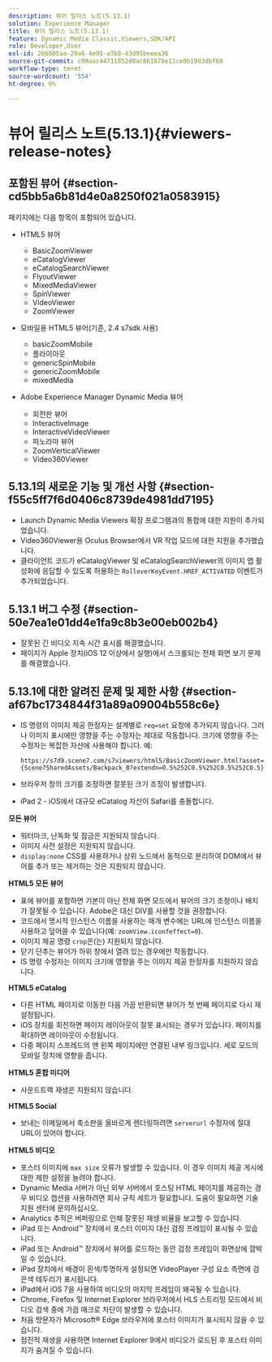 ```yaml
---
description: 뷰어 릴리스 노트(5.13.1)
solution: Experience Manager
title: 뷰어 릴리스 노트(5.13.1)
feature: Dynamic Media Classic,Viewers,SDK/API
role: Developer,User
exl-id: 266805aa-29a6-4e95-a7b8-43d95beeea36
source-git-commit: c99aac44711852d8ac661878e11ce0b19d3dbf60
workflow-type: tm+mt
source-wordcount: '554'
ht-degree: 0%

---
```


# 뷰어 릴리스 노트(5.13.1){#viewers-release-notes}

## 포함된 뷰어 {#section-cd5bb5a6b81d4e0a8250f021a0583915}

패키지에는 다음 항목이 포함되어 있습니다.

* HTML5 뷰어

   * BasicZoomViewer
   * eCatalogViewer
   * eCatalogSearchViewer
   * FlyoutViewer
   * MixedMediaViewer
   * SpinViewer
   * VideoViewer
   * ZoomViewer

* 모바일용 HTML5 뷰어(기존, 2.4 s7sdk 사용)

   * basicZoomMobile
   * 플라이아웃
   * genericSpinMobile
   * genericZoomMobile
   * mixedMedia

* Adobe Experience Manager Dynamic Media 뷰어

   * 회전판 뷰어
   * InteractiveImage
   * InteractiveVideoViewer
   * 파노라마 뷰어
   * ZoomVerticalViewer
   * Video360Viewer

## 5.13.1의 새로운 기능 및 개선 사항 {#section-f55c5ff7f6d0406c8739de4981dd7195}

* Launch Dynamic Media Viewers 확장 프로그램과의 통합에 대한 지원이 추가되었습니다.
* Video360Viewer용 Oculus Browser에서 VR 작업 모드에 대한 지원을 추가했습니다.
* 클라이언트 코드가 eCatalogViewer 및 eCatalogSearchViewer의 이미지 맵 활성화에 응답할 수 있도록 허용하는 `RolloverKeyEvent.HREF_ACTIVATED` 이벤트가 추가되었습니다.

## 5.13.1 버그 수정 {#section-50e7ea1e01dd4e1fa9c8b3e00eb002b4}

* 잘못된 긴 비디오 지속 시간 표시를 해결했습니다.
* 페이지가 Apple 장치(iOS 12 이상에서 실행)에서 스크롤되는 전체 화면 보기 문제를 해결했습니다.

## 5.13.1에 대한 알려진 문제 및 제한 사항 {#section-af67bc1734844f31a89a09004b558c6e}

* IS 명령의 이미지 제공 한정자는 설계별로 `req=set` 요청에 추가되지 않습니다. 그러나 이미지 표시에만 영향을 주는 수정자는 제대로 작동합니다. 크기에 영향을 주는 수정자는 복잡한 자산에 사용해야 합니다. 예:

   `https://s7d9.scene7.com/s7viewers/html5/BasicZoomViewer.html?asset= {Scene7SharedAssets/Backpack_B?extendn=0.5%252C0.5%252C0.5%252C0.5}`

* 브라우저 창의 크기를 조정하면 잘못된 크기 조정이 발생합니다.
* iPad 2 - iOS에서 대규모 eCatalog 자산이 Safari를 충돌합니다.

**모든 뷰어**

* 워터마크, 난독화 및 잠금은 지원되지 않습니다.
* 이미지 사전 설정은 지원되지 않습니다.
* `display:none` CSS를 사용하거나 상위 노드에서 동적으로 분리하여 DOM에서 뷰어를 추가 또는 제거하는 것은 지원되지 않습니다.

**HTML5 모든 뷰어**

* 표에 뷰어를 포함하면 기본이 아닌 전체 화면 모드에서 뷰어의 크기 조정이나 배치가 잘못될 수 있습니다. Adobe은 대신 DIV를 사용할 것을 권장합니다.
* 코드에서 명시적 인스턴스 이름을 사용하는 매개 변수에는 URL에 인스턴스 이름을 사용하고 덮어쓸 수 있습니다(예: `zoomView.iconfeffect=0`).
* 이미지 제공 명령 `crop`은(는) 지원되지 않습니다.
* 닫기 단추는 뷰어가 하위 창에서 열려 있는 경우에만 작동합니다.
* IS 명령 수정자는 이미지 크기에 영향을 주는 이미지 제공 한정자를 지원하지 않습니다.

**HTML5 eCatalog**

* 다른 HTML 페이지로 이동한 다음 가끔 반환되면 뷰어가 첫 번째 페이지로 다시 재설정됩니다.
* iOS 장치를 회전하면 페이지 레이아웃이 잘못 표시되는 경우가 있습니다. 페이지를 확대하면 레이아웃이 수정됩니다.
* 다중 페이지 스프레드의 맨 왼쪽 페이지에만 연결된 내부 링크입니다. 세로 모드의 모바일 장치에 영향을 줍니다.

**HTML5 혼합 미디어**

* 사운드트랙 재생은 지원되지 않습니다.

**HTML5 Social**

* 보내는 이메일에서 축소판을 올바르게 렌더링하려면 `serverurl` 수정자에 절대 URL이 있어야 합니다.

**HTML5 비디오**

* 포스터 이미지에 `max size` 오류가 발생할 수 있습니다. 이 경우 이미지 제공 게시에 대한 제한 설정을 늘려야 합니다.
* Dynamic Media 서버가 아닌 외부 서버에서 호스팅 HTML 페이지를 제공하는 경우 비디오 캡션을 사용하려면 회사 규칙 세트가 필요합니다. 도움이 필요하면 기술 지원 센터에 문의하십시오.
* Analytics 추적은 버퍼링으로 인해 잘못된 재생 비율을 보고할 수 있습니다.
* iPad 또는 Android™ 장치에서 포스터 이미지 대신 검정 프레임이 표시될 수 있습니다.
* iPad 또는 Android™ 장치에서 뷰어를 로드하는 동안 검정 프레임이 화면상에 깜박일 수 있습니다.
* iPad 장치에서 배경이 흰색/투명하게 설정되면 VideoPlayer 구성 요소 측면에 검은색 테두리가 표시됩니다.
* iPad에서 iOS 7을 사용하여 비디오의 마지막 프레임이 왜곡될 수 있습니다.
* Chrome, Firefox 및 Internet Explorer 브라우저에서 HLS 스트리밍 모드에서 비디오 검색 중에 가끔 매크로 차단이 발생할 수 있습니다.
* 처음 방문자가 Microsoft® Edge 브라우저에 포스터 이미지가 표시되지 않을 수 있습니다.
* 점진적 재생을 사용하면 Internet Explorer 9에서 비디오가 로드된 후 포스터 이미지가 숨겨질 수 있습니다.
